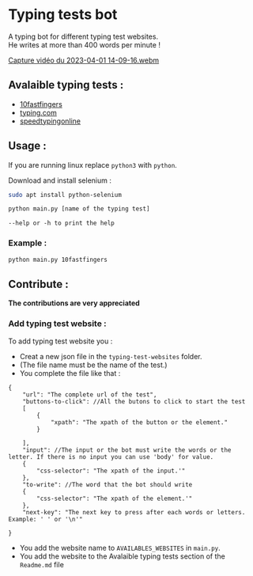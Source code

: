 # Typing tests bot
A typing bot for different typing test websites.
<br>
He writes at more than 400 words per minute !

[Capture vidéo du 2023-04-01 14-09-16.webm](https://user-images.githubusercontent.com/96385330/229289271-99cd5867-789e-412a-bbfd-22e8496ed651.webm)

## Avalaible typing tests :
- [10fastfingers](https://10fastfingers.com)
- [typing.com](https://typing.com)
- [speedtypingonline](https://speedtypingonline.com)

## Usage :
 If you are running linux replace `python3` with `python`.

Download and install selenium :
```bash
sudo apt install python-selenium
```
```bash
python main.py [name of the typing test]
```
`--help or -h to print the help`
### Example :
```bash
python main.py 10fastfingers
```
## Contribute :
<b>The contributions are very appreciated</b>
### Add typing test website :
To add typing test website you :
- Creat a new json file in the `typing-test-websites` folder. 
- (The file name must be the name of the test.)
- You complete the file like that : 

```jsonc
{
    "url": "The complete url of the test",
    "buttons-to-click": //All the butons to click to start the test
    [
        {
            "xpath": "The xpath of the button or the element." 
        }
        
    ],
    "input": //The input or the bot must write the words or the letter. If there is no input you can use 'body' for value.
    {
        "css-selector": "The xpath of the input.'" 
    },
    "to-write": //The word that the bot should write
    {
        "css-selector": "The xpath of the element.'" 
    }, 
    "next-key": "The next key to press after each words or letters. Example: ' ' or '\n'"

}
```
- You add the website name to `AVAILABLES_WEBSITES` in `main.py`.
- You add the website to the Avalaible typing tests section of the `Readme.md` file
